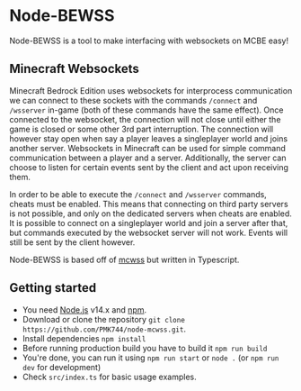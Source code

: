 # Node-BEWSS
Node-BEWSS is a tool to make interfacing with websockets on MCBE easy!
## Minecraft Websockets
Minecraft Bedrock Edition uses websockets for interprocess communication we can connect to these sockets with the commands `/connect` and `/wsserver` in-game (both of these commands have the same effect). Once connected to the websocket, the connection will not close until either the game is closed or some other 3rd part interruption. The connection will however stay open when say a player leaves a singleplayer world and joins another server.
Websockets in Minecraft can be used for simple command communication between a player and a server. Additionally, the server can choose to
listen for certain events sent by the client and act upon receiving them.

In order to be able to execute the `/connect` and `/wsserver` commands, cheats must be enabled. This means that connecting on third party
servers is not possible, and only on the dedicated servers when cheats are enabled. It is possible to connect on a singleplayer world and
join a server after that, but commands executed by the websocket server will not work. Events will still be sent by the client however.

Node-BEWSS is based off of [mcwss](https://github.com/Sandertv/mcwss) but written in Typescript.

## Getting started

  -   You need [Node.js](https://nodejs.org) v14.x and [npm](https://www.npmjs.com).
  -   Download or clone the repository `git clone https://github.com/PMK744/node-mcwss.git`.
  -   Install dependencies `npm install`
  -   Before running production build you have to build it `npm run build`
  -   You're done, you can run it using `npm run start` or `node .` (or `npm run dev` for development)
  -   Check `src/index.ts` for basic usage examples.